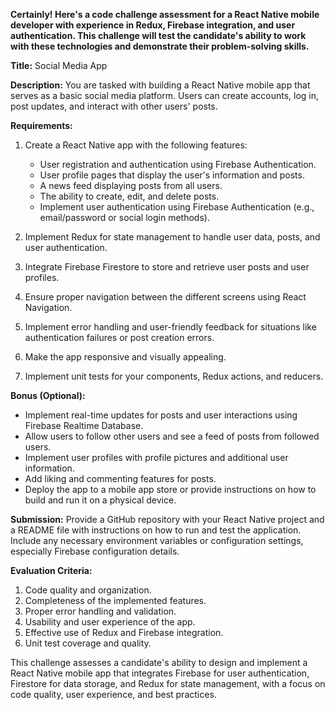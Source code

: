 **Certainly! Here's a code challenge assessment for a React Native mobile developer with experience in Redux, Firebase integration, and user authentication. This challenge will test the candidate's ability to work with these technologies and demonstrate their problem-solving skills.**

**Title:** Social Media App

**Description:** You are tasked with building a React Native mobile app that serves as a basic social media platform. Users can create accounts, log in, post updates, and interact with other users' posts.

**Requirements:**

1.  Create a React Native app with the following features:

    - User registration and authentication using Firebase Authentication.
    - User profile pages that display the user's information and posts.
    - A news feed displaying posts from all users.
    - The ability to create, edit, and delete posts.
    - Implement user authentication using Firebase Authentication (e.g., email/password or social login methods).

2.  Implement Redux for state management to handle user data, posts, and user authentication.
3.  Integrate Firebase Firestore to store and retrieve user posts and user profiles.
4.  Ensure proper navigation between the different screens using React Navigation.
5.  Implement error handling and user-friendly feedback for situations like authentication failures or post creation errors.
6.  Make the app responsive and visually appealing.
7.  Implement unit tests for your components, Redux actions, and reducers.

**Bonus (Optional):**

- Implement real-time updates for posts and user interactions using Firebase Realtime Database.
- Allow users to follow other users and see a feed of posts from followed users.
- Implement user profiles with profile pictures and additional user information.
- Add liking and commenting features for posts.
- Deploy the app to a mobile app store or provide instructions on how to build and run it on a physical device.

**Submission:** Provide a GitHub repository with your React Native project and a README file with instructions on how to run and test the application. Include any necessary environment variables or configuration settings, especially Firebase configuration details.

**Evaluation Criteria:**

1.  Code quality and organization.
2.  Completeness of the implemented features.
3.  Proper error handling and validation.
4.  Usability and user experience of the app.
5.  Effective use of Redux and Firebase integration.
6.  Unit test coverage and quality.

This challenge assesses a candidate's ability to design and implement a React Native mobile app that integrates Firebase for user authentication, Firestore for data storage, and Redux for state management, with a focus on code quality, user experience, and best practices.

